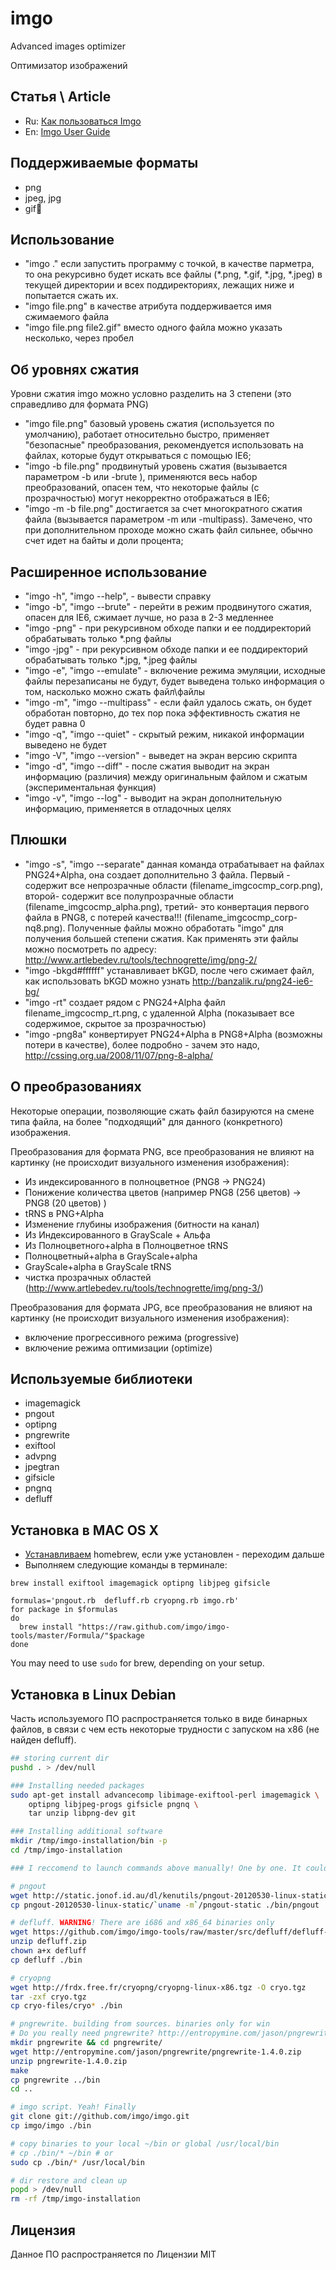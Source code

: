 imgo
========
Advanced images optimizer

Оптимизатор изображений

Статья \ Article
---------------------------
* Ru: [Как пользоваться Imgo](https://github.com/imgo/imgo/wiki/imgo-ru "Как пользоваться Imgo")
* En: [Imgo User Guide](https://github.com/imgo/imgo/wiki "Imgo User Guide")

Поддерживаемые форматы
---------------------------
* png
* jpeg, jpg
* gif

Использование
---------------------------
* "imgo ." если запустить программу c точкой, в качестве парметра, то она рекурсивно будет искать все файлы (*.png, *.gif, *.jpg, *.jpeg) в текущей директории и всех поддиректориях, лежащих ниже и попытается сжать их.
* "imgo file.png" в качестве атрибута поддерживается  имя сжимаемого файла
* "imgo file.png file2.gif" вместо одного файла можно указать несколько, через пробел

Об уровнях сжатия
---------------------------
Уровни сжатия imgo можно условно разделить на 3 степени (это справедливо для формата PNG)

* "imgo file.png" базовый уровень сжатия (используется по умолчанию), работает относительно быстро, применяет "безопасные" преобразования, рекомендуется использовать на файлах, которые будут открываться c помощью IE6;
* "imgo -b file.png" продвинутый уровень сжатия (вызывается параметром -b или -brute ), применяются весь набор преобразований, опасен тем, что некоторые файлы (с прозрачностью) могут некорректно отображаться в IE6;
* "imgo -m -b file.png" достигается за счет многократного сжатия файла (вызывается параметром -m или -multipass). Замечено, что при дополнительном проходе можно сжать файл сильнее, обычно счет идет на байты и доли процента;

Расширенное использование
---------------------------
* "imgo -h", "imgo --help",  - вывести справку
* "imgo -b", "imgo --brute" - перейти в режим продвинутого сжатия, опасен для IE6, сжимает лучше, но раза в 2-3 медленнее
* "imgo -png" - при рекурсивном обходе папки и ее поддиректорий обрабатывать только *.png файлы
* "imgo -jpg" - при рекурсивном обходе папки и ее поддиректорий обрабатывать только *.jpg, *.jpeg файлы
* "imgo -e", "imgo --emulate" - включение режима эмуляции, исходные файлы перезаписаны не будут, будет выведена только информация о том, насколько можно сжать файл\файлы
* "imgo -m", "imgo --multipass" - если файл удалось сжать, он будет обработан повторно, до тех пор пока эффективность сжатия не будет равна 0
* "imgo -q", "imgo --quiet" - скрытый режим, никакой информации выведено не будет
* "imgo -V", "imgo --version" - выведет на экран версию скрипта
* "imgo -d", "imgo --diff" - после сжатия выводит на экран информацию (различия) между оригинальным файлом и сжатым (экспериментальная функция)
* "imgo -v", "imgo --log" - выводит на экран дополнительную информацию, применяется в отладочных целях

Плюшки
---------------------------
* "imgo -s", "imgo --separate" данная команда отрабатывает на файлах PNG24+Alpha, она создает дополнительно 3 файла. Первый - содержит все непрозрачные области (filename_imgcocmp_corp.png), второй- содержит все полупрозрачные области (filename_imgcocmp_alpha.png), третий- это конвертация первого файла в PNG8, с потерей качества!!! (filename_imgcocmp_corp-nq8.png). Полученные файлы можно обработать "imgo" для получения большей степени сжатия. Как применять эти файлы можно посмотреть по адресу: http://www.artlebedev.ru/tools/technogrette/img/png-2/ 
* "imgo -bkgd#ffffff" устанавливает bKGD, после чего сжимает файл, как использовать bKGD можно узнать http://banzalik.ru/png24-ie6-bg/   
* "imgo -rt" создает рядом с PNG24+Alpha файл filename_imgcocmp_rt.png, c удаленной Alpha (показывает все содержимое, скрытое за прозрачностью)
* "imgo -png8a"  конвертирует PNG24+Alpha в PNG8+Alpha (возможны потери в качестве), более подробно - зачем это надо, http://cssing.org.ua/2008/11/07/png-8-alpha/

О преобразованиях
---------------------------
Некоторые операции, позволяющие сжать файл базируются на смене типа файла, на более "подходящий" для данного (конкретного) изображения.

Преобразования для формата PNG, все преобразования не влияют на картинку (не происходит визуального изменения изображения):

* Из индексированного в полноцветное (PNG8 -> PNG24)
* Понижение количества цветов  (например PNG8 (256 цветов) -> PNG8 (20 цветов) ) 
* tRNS в PNG+Alpha 
* Изменение глубины изображения (битности на канал)
* Из Индексированного в GrayScale + Альфа
* Из Полноцветного+alpha в Полноцветное tRNS
* Полноцветный+alpha в GrayScale+alpha
* GrayScale+alpha в GrayScale tRNS
* чистка прозрачных областей (http://www.artlebedev.ru/tools/technogrette/img/png-3/)

Преобразования для формата JPG, все преобразования не влияют на картинку (не происходит визуального изменения изображения):

* включение прогрессивного режима (progressive)
* включение режима оптимизации (optimize)

Используемые библиотеки
---------------------------
* imagemagick
* pngout
* optipng
* pngrewrite
* exiftool
* advpng
* jpegtran
* gifsicle
* pngnq
* defluff

Установка в MAC OS X
---------------------------
* [Устанавливаем](https://github.com/mxcl/homebrew/wiki/Installation "Устанавливаем") homebrew, если уже установлен - переходим дальше
* Выполняем следующие команды в терминале:

```shell
brew install exiftool imagemagick optipng libjpeg gifsicle

formulas='pngout.rb  defluff.rb cryopng.rb imgo.rb'
for package in $formulas
do
  brew install "https://raw.github.com/imgo/imgo-tools/master/Formula/"$package
done
```
You may need to use `sudo` for brew, depending on your setup.

Установка в Linux Debian
---------------------------

Часть используемого ПО распространяется только в виде бинарных файлов, в связи с чем есть некоторые трудности с запуском на x86 (не найден defluff).

```sh
## storing current dir
pushd . > /dev/null

### Installing needed packages
sudo apt-get install advancecomp libimage-exiftool-perl imagemagick \
    optipng libjpeg-progs gifsicle pngnq \
    tar unzip libpng-dev git

### Installing additional software
mkdir /tmp/imgo-installation/bin -p
cd /tmp/imgo-installation

### I reccomend to launch commands above manually! One by one. It could be very-very sad bad because you can catch some errors. Use it at your own risk!

# pngout
wget http://static.jonof.id.au/dl/kenutils/pngout-20120530-linux-static.tar.gz -O pngout.tar.gz
cp pngout-20120530-linux-static/`uname -m`/pngout-static ./bin/pngout

# defluff. WARNING! There are i686 and x86_64 binaries only
wget https://github.com/imgo/imgo-tools/raw/master/src/defluff/defluff-0.3.2-linux-`uname -m`.zip -O defluff.zip
unzip defluff.zip
chown a+x defluff
cp defluff ./bin

# cryopng
wget http://frdx.free.fr/cryopng/cryopng-linux-x86.tgz -O cryo.tgz
tar -zxf cryo.tgz
cp cryo-files/cryo* ./bin

# pngrewrite. building from sources. binaries only for win
# Do you really need pngrewrite? http://entropymine.com/jason/pngrewrite/
mkdir pngrewrite && cd pngrewrite/
wget http://entropymine.com/jason/pngrewrite/pngrewrite-1.4.0.zip
unzip pngrewrite-1.4.0.zip
make
cp pngrewrite ../bin
cd ..

# imgo script. Yeah! Finally
git clone git://github.com/imgo/imgo.git
cp imgo/imgo ./bin

# copy binaries to your local ~/bin or global /usr/local/bin
# cp ./bin/* ~/bin # or
sudo cp ./bin/* /usr/local/bin

# dir restore and clean up
popd > /dev/null
rm -rf /tmp/imgo-installation
```

Лицензия
---------------------------
Данное ПО распространяется по Лицензии MIT

<!-- Yandex.Metrika counter -->
<img src="//mc.yandex.ru/watch/12831025" style="position:absolute; left:-9999px;" alt="" />
<!-- /Yandex.Metrika counter -->